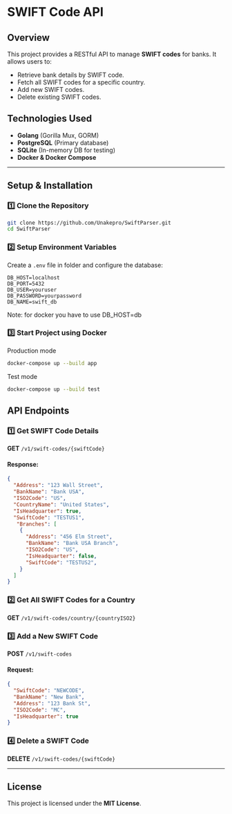 # SWIFT Code API

## Overview
This project provides a RESTful API to manage **SWIFT codes** for banks. It allows users to:
- Retrieve bank details by SWIFT code.
- Fetch all SWIFT codes for a specific country.
- Add new SWIFT codes.
- Delete existing SWIFT codes.


## Technologies Used
- **Golang** (Gorilla Mux, GORM)
- **PostgreSQL** (Primary database)
- **SQLite** (In-memory DB for testing)
- **Docker & Docker Compose**

---

## Setup & Installation

### **1️⃣ Clone the Repository**
```sh
git clone https://github.com/Unakepro/SwiftParser.git
cd SwiftParser
```

### **2️⃣ Setup Environment Variables**
Create a `.env` file in folder and configure the database:
```env
DB_HOST=localhost
DB_PORT=5432
DB_USER=youruser
DB_PASSWORD=yourpassword
DB_NAME=swift_db
```
Note: for docker you have to use DB_HOST=db

### **3️⃣ Start Project using Docker**

Production mode
```sh
docker-compose up --build app
```

Test mode
```sh
docker-compose up --build test
```


## API Endpoints

### **1️⃣ Get SWIFT Code Details**
**GET** `/v1/swift-codes/{swiftCode}`
#### **Response:**
```json
{
  "Address": "123 Wall Street",
  "BankName": "Bank USA",
  "ISO2Code": "US",
  "CountryName": "United States",
  "IsHeadquarter": true,
  "SwiftCode": "TESTUS1",
   "Branches": [
    {
      "Address": "456 Elm Street",
      "BankName": "Bank USA Branch",
      "ISO2Code": "US",
      "IsHeadquarter": false,
      "SwiftCode": "TESTUS2",
    }
  ]
}
```

### **2️⃣ Get All SWIFT Codes for a Country**
**GET** `/v1/swift-codes/country/{countryISO2}`

### **3️⃣ Add a New SWIFT Code**
**POST** `/v1/swift-codes`
#### **Request:**
```json
{
  "SwiftCode": "NEWCODE",
  "BankName": "New Bank",
  "Address": "123 Bank St",
  "ISO2Code": "MC",
  "IsHeadquarter": true
}
```

### **4️⃣ Delete a SWIFT Code**
**DELETE** `/v1/swift-codes/{swiftCode}`

---


## License
This project is licensed under the **MIT License**.

